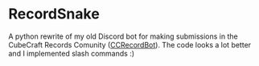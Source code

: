# RecordSnake
A python rewrite of my old Discord bot for making submissions in the CubeCraft Records Comunity ([CCRecordBot](https://github.com/Naitzirch/CCRecordBot)). The code looks a lot better and I implemented slash commands :)
